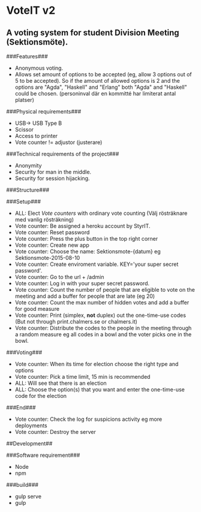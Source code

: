 # VoteIT v2
A voting system for student Division Meeting (Sektionsmöte).
-----------------------------

###Features###
* Anonymous voting.
* Allows set amount of options to be accepted (eg, allow 3 options out of 5 to be accepted). So if the amount of allowed options is 2 and the options are "Agda", "Haskell" and "Erlang" both "Agda" and "Haskell" could be chosen. (personinval där en kommitté har limiterat antal platser)

###Physical requirements###
* USB-> USB Type B
* Scissor
* Access to printer
* Vote counter != adjustor (justerare)

###Technical requirements of the project###
* Anonymity
* Security for man in the middle.
* Security for session hijacking.

###Structure###

###Setup###
* ALL: Elect _Vote counters_ with ordinary vote counting (Välj rösträknare med vanlig rösträkning)
* Vote counter: Be assigned a heroku account by StyrIT.
* Vote counter: Reset password
* Vote counter: Press the plus button in the top right corner
* Vote counter: Create new app
* Vote counter: Choose the name: Sektionsmote-{datum} eg Sektionsmote-2015-08-10
* Vote counter: Create enviroment variable. KEY='your super secret password'.
* Vote counter: Go to the url + /admin
* Vote counter: Log in with your super secret password.
* Vote counter: Count the number of people that are eligible to vote on the meeting and add a buffer for people that are late (eg 20)
* Vote counter: Count the max number of hidden votes and add a buffer for good measure
* Vote counter: Print (simplex, __not__ duplex) out the one-time-use codes (But not through print.chalmers.se or chalmers.it) 
* Vote counter: Distribute the codes to the people in the meeting through a random measure eg all codes in a bowl and the voter picks one in the bowl.

###Voting###
* Vote counter: When its time for election choose the right type and options
* Vote counter: Pick a time limit, 15 min is recommended
* ALL: Will see that there is an election
* ALL: Choose the option(s) that you want and enter the one-time-use code for the election

###End###
* Vote counter: Check the log for suspicions activity eg more deployments
* Vote counter: Destroy the server

##Development##

###Software requirement###
* Node
* npm

###build###
* gulp serve
* gulp
